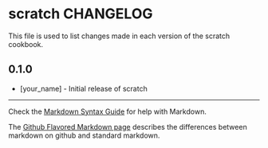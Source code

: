 scratch CHANGELOG
=================

This file is used to list changes made in each version of the scratch cookbook.

0.1.0
-----
- [your_name] - Initial release of scratch

- - -
Check the [Markdown Syntax Guide](http://daringfireball.net/projects/markdown/syntax) for help with Markdown.

The [Github Flavored Markdown page](http://github.github.com/github-flavored-markdown/) describes the differences between markdown on github and standard markdown.
